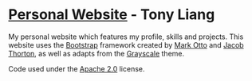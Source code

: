 # [Personal Website](index.html) - Tony Liang

My personal website which features my profile, skills and projects. 
This website uses the [Bootstrap](http://getbootstrap.com/) framework created by [Mark Otto](https://twitter.com/mdo) and [Jacob Thorton](https://twitter.com/fat), as well as adapts from the 
[Grayscale](http://startbootstrap.com/template-overviews/grayscale/) theme. 

Code used under the [Apache 2.0](https://github.com/IronSummitMedia/startbootstrap-grayscale/blob/gh-pages/LICENSE) license.